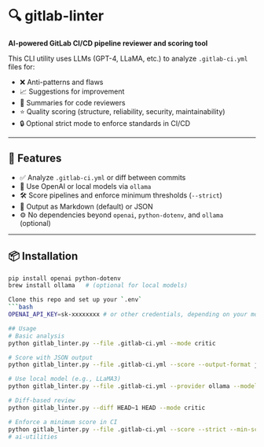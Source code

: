 # 🔍 gitlab-linter

**AI-powered GitLab CI/CD pipeline reviewer and scoring tool**

This CLI utility uses LLMs (GPT-4, LLaMA, etc.) to analyze `.gitlab-ci.yml` files for:

- ❌ Anti-patterns and flaws
- 📈 Suggestions for improvement
- 🧠 Summaries for code reviewers
- ⭐️ Quality scoring (structure, reliability, security, maintainability)
- 🔒 Optional strict mode to enforce standards in CI/CD

---

## 🚀 Features

- ✅ Analyze `.gitlab-ci.yml` or diff between commits
- 🧠 Use OpenAI or local models via `ollama`
- 🛠 Score pipelines and enforce minimum thresholds (`--strict`)
- 📄 Output as Markdown (default) or JSON
- ⚙️ No dependencies beyond `openai`, `python-dotenv`, and `ollama` (optional)

---

## 📦 Installation

```bash
pip install openai python-dotenv
brew install ollama   # (optional for local models)

Clone this repo and set up your `.env`
```bash
OPENAI_API_KEY=sk-xxxxxxxx # or other credentials, depending on your model

## Usage
# Basic analysis
python gitlab_linter.py --file .gitlab-ci.yml --mode critic

# Score with JSON output
python gitlab_linter.py --file .gitlab-ci.yml --score --output-format json

# Use local model (e.g., LLaMA3)
python gitlab_linter.py --file .gitlab-ci.yml --provider ollama --model llama3:instruct

# Diff-based review
python gitlab_linter.py --diff HEAD~1 HEAD --mode critic

# Enforce a minimum score in CI
python gitlab_linter.py --file .gitlab-ci.yml --score --strict --min-score 4.0
# ai-utilities
